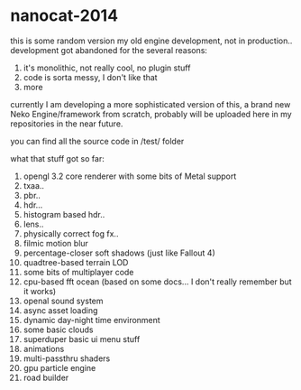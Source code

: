# nanocat-2014

this is some random version my old engine development, not in production.. development got abandoned for the several reasons:
1. it's monolithic, not really cool, no plugin stuff
2. code is sorta messy, I don't like that
3. more

currently I am developing a more sophisticated version of this, a brand new Neko Engine/framework from scratch, probably will be uploaded here in my repositories in the near future.


you can find all the source code in /test/ folder

what that stuff got so far:
1. opengl 3.2 core renderer with some bits of Metal support
2. txaa.. 
3. pbr.. 
4. hdr... 
5. histogram based hdr..
6. lens.. 
7. physically correct fog fx.. 
8. filmic motion blur 
9. percentage-closer soft shadows (just like Fallout 4)
10. quadtree-based terrain LOD
11. some bits of multiplayer code
12. cpu-based fft ocean (based on some docs... I don't really remember but it works)
13. openal sound system
14. async asset loading
15. dynamic day-night time environment
16. some basic clouds
17. superduper basic ui menu stuff
18. animations
19. multi-passthru shaders
20. gpu particle engine
21. road builder
